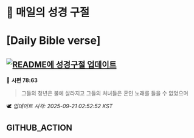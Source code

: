 # 🙏 매일의 성경 구절
# [Daily Bible verse]
## [![README에 성경구절 업데이트](https://github.com/DONGSUKA/first_test/actions/workflows/update-readme-bible.yml/badge.svg)](https://github.com/DONGSUKA/first_test/actions/workflows/update-readme-bible.yml)
<!-- START_BIBLE_VERSE -->
📖 **시편 78:63**
> 그들의 청년은 불에 살라지고 그들의 처녀들은 혼인 노래를 들을 수 없었으며

🕊️ _업데이트 시각: 2025-09-21 02:52:52 KST_
  <!-- END_BIBLE_VERSE -->
## GITHUB_ACTION
